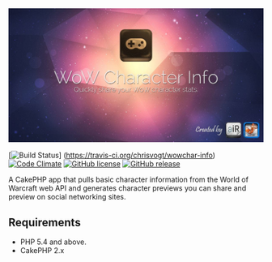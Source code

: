 <img src="webroot/img/og-banner.jpg" alt="World of Warcraft Character Stats">

[![Build Status](https://travis-ci.org/chrisvogt/wowchar-info.svg)]
(https://travis-ci.org/chrisvogt/wowchar-info)
[![Code Climate](https://codeclimate.com/github/chrisvogt/wowchar-info/badges/gpa.svg)](https://codeclimate.com/github/chrisvogt/wowchar-info)
[![GitHub license](https://img.shields.io/github/license/chrisvogt/wowchar-info.svg)]()
[![GitHub release](https://img.shields.io/github/release/chrisvogt/wowchar-info.svg)]()

A CakePHP app that pulls basic character information from the World of Warcraft web API and generates character previews you can share and preview on social networking sites.

## Requirements

- PHP 5.4 and above.
- CakePHP 2.x
